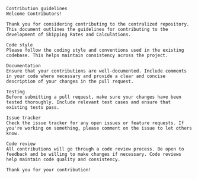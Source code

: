     Contribution guidelines
    Welcome Contributors!
    
    Thank you for considering contributing to the centralized repository. This document outlines the guidelines for contributing to the development of Shipping Rates and Calculations.
    
    Code style
    Please follow the coding style and conventions used in the existing codebase. This helps maintain consistency across the project.
    
    Documentation
    Ensure that your contributions are well-documented. Include comments in your code where necessary and provide a clear and concise description of your changes in the pull request.
    
    Testing
    Before submitting a pull request, make sure your changes have been tested thoroughly. Include relevant test cases and ensure that existing tests pass.
    
    Issue tracker
    Check the issue tracker for any open issues or feature requests. If you're working on something, please comment on the issue to let others know.
    
    Code review
    All contributions will go through a code review process. Be open to feedback and be willing to make changes if necessary. Code reviews help maintain code quality and consistency.
    
    Thank you for your contribution!
